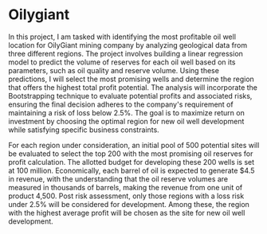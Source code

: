 # Oilygiant

In this project, I am tasked with identifying the most profitable oil well location for OilyGiant mining company by analyzing geological data from three different regions. The project involves building a linear regression model to predict the volume of reserves for each oil well based on its parameters, such as oil quality and reserve volume. Using these predictions, I will select the most promising wells and determine the region that offers the highest total profit potential. The analysis will incorporate the Bootstrapping technique to evaluate potential profits and associated risks, ensuring the final decision adheres to the company's requirement of maintaining a risk of loss below 2.5%. The goal is to maximize return on investment by choosing the optimal region for new oil well development while satisfying specific business constraints.

For each region under consideration, an initial pool of 500 potential sites will be evaluated to select the top 200 with the most promising oil reserves for profit calculation. The allotted budget for developing these 200 wells is set at 100 million. Economically, each barrel of oil is expected to generate $4.5 in revenue, with the understanding that the oil reserve volumes are measured in thousands of barrels, making the revenue from one unit of product 4,500. Post risk assessment, only those regions with a loss risk under 2.5% will be considered for development. Among these, the region with the highest average profit will be chosen as the site for new oil well development.

